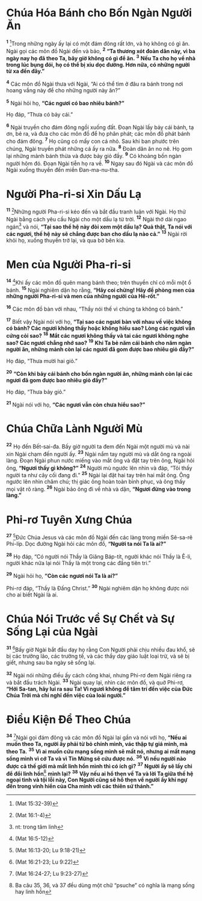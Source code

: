 # Chúa Hóa Bánh cho Bốn Ngàn Người Ăn
<sup><b>1</b></sup> [^1@-326d41b7-1456-447f-9e65-94be0e6283aa]Trong những ngày ấy lại có một đám đông rất lớn, và họ không có gì ăn. Ngài gọi các môn đồ Ngài đến và bảo, <sup><b>2</b></sup> **“Ta thương xót đoàn dân này, vì ba ngày nay họ đã theo Ta, bây giờ không có gì để ăn.** <sup><b>3</b></sup> **Nếu Ta cho họ về nhà trong lúc bụng đói, họ có thể bị xỉu dọc đường. Hơn nữa, có những người từ xa đến đây.”**

<sup><b>4</b></sup> Các môn đồ Ngài thưa với Ngài, “Ai có thể tìm ở đâu ra bánh trong nơi hoang vắng này để cho những người này ăn?”

<sup><b>5</b></sup> Ngài hỏi họ, **“Các ngươi có bao nhiêu bánh?”**

Họ đáp, “Thưa có bảy cái.”

<sup><b>6</b></sup> Ngài truyền cho đám đông ngồi xuống đất. Đoạn Ngài lấy bảy cái bánh, tạ ơn, bẻ ra, và đưa cho các môn đồ để họ phân phát; các môn đồ phát bánh cho đám đông. <sup><b>7</b></sup> Họ cũng có mấy con cá nhỏ. Sau khi ban phước trên chúng, Ngài truyền phát những cá ấy ra nữa. <sup><b>8</b></sup> Đoàn dân ăn no nê. Họ gom lại những mảnh bánh thừa và được bảy giỏ đầy. <sup><b>9</b></sup> Có khoảng bốn ngàn người hôm đó. Đoạn Ngài tiễn họ ra về. <sup><b>10</b></sup> Ngay sau đó Ngài và các môn đồ Ngài xuống thuyền đến miền Đan-ma-nu-tha.


# Người Pha-ri-si Xin Dấu Lạ
<sup><b>11</b></sup> [^2@-326d41b7-1456-447f-9e65-94be0e6283aa]Những người Pha-ri-si kéo đến và bắt đầu tranh luận với Ngài. Họ thử Ngài bằng cách yêu cầu Ngài cho một dấu lạ từ trời. <sup><b>12</b></sup> Ngài thở dài ngao ngán[^1-326d41b7-1456-447f-9e65-94be0e6283aa] và nói, **“Tại sao thế hệ này đòi xem một dấu lạ? Quả thật, Ta nói với các ngươi, thế hệ này sẽ chẳng được ban cho dấu lạ nào cả.”** <sup><b>13</b></sup> Ngài rời khỏi họ, xuống thuyền trở lại, và qua bờ bên kia.


# Men của Người Pha-ri-si
<sup><b>14</b></sup> [^3@-326d41b7-1456-447f-9e65-94be0e6283aa]Khi ấy các môn đồ quên mang bánh theo; trên thuyền chỉ có mỗi một ổ bánh. <sup><b>15</b></sup> Ngài nghiêm dặn họ rằng, **“Hãy coi chừng! Hãy đề phòng men của những người Pha-ri-si và men của những người của Hê-rốt.”**

<sup><b>16</b></sup> Các môn đồ bàn với nhau, “Thầy nói thế vì chúng ta không có bánh.”

<sup><b>17</b></sup> Biết vậy Ngài nói với họ, **“Tại sao các ngươi bàn với nhau về việc không có bánh? Các ngươi không thấy hoặc không hiểu sao? Lòng các ngươi vẫn cứng cỏi sao?** <sup><b>18</b></sup> **Mắt các ngươi không thấy và tai các ngươi không nghe sao? Các ngươi chẳng nhớ sao?** <sup><b>19</b></sup> **Khi Ta bẻ năm cái bánh cho năm ngàn người ăn, những mảnh còn lại các ngươi đã gom được bao nhiêu giỏ đầy?”**

Họ đáp, “Thưa mười hai giỏ.”

<sup><b>20</b></sup> **“Còn khi bảy cái bánh cho bốn ngàn người ăn, những mảnh còn lại các ngươi đã gom được bao nhiêu giỏ đầy?”**

Họ đáp, “Thưa bảy giỏ.”

<sup><b>21</b></sup> Ngài nói với họ, **“Các ngươi vẫn còn chưa hiểu sao?”**


# Chúa Chữa Lành Người Mù
<sup><b>22</b></sup> Họ đến Bết-sai-đa. Bấy giờ người ta đem đến Ngài một người mù và nài xin Ngài chạm đến người ấy. <sup><b>23</b></sup> Ngài nắm tay người mù và dắt ông ra ngoài làng. Đoạn Ngài phun nước miếng vào mắt ông và đặt tay trên ông, Ngài hỏi ông, **“Ngươi thấy gì không?”** <sup><b>24</b></sup> Người mù ngước lên nhìn và đáp, “Tôi thấy người ta như cây cối đang đi.” <sup><b>25</b></sup> Ngài lại đặt hai tay trên hai mắt ông. Ông ngước lên nhìn chăm chú; thị giác ông hoàn toàn bình phục, và ông thấy mọi vật rõ ràng. <sup><b>26</b></sup> Ngài bảo ông đi về nhà và dặn, **“Ngươi đừng vào trong làng.”**


# Phi-rơ Tuyên Xưng Chúa
<sup><b>27</b></sup> [^4@-326d41b7-1456-447f-9e65-94be0e6283aa]Đức Chúa Jesus và các môn đồ Ngài đến các làng trong miền Sê-sa-rê Phi-líp. Dọc đường Ngài hỏi các môn đồ, **“Người ta nói Ta là ai?”**

<sup><b>28</b></sup> Họ đáp, “Có người nói Thầy là Giăng Báp-tít, người khác nói Thầy là Ê-li, người khác nữa lại nói Thầy là một trong các đấng tiên tri.”

<sup><b>29</b></sup> Ngài hỏi họ, **“Còn các ngươi nói Ta là ai?”**

Phi-rơ đáp, “Thầy là Đấng Christ.” <sup><b>30</b></sup> Ngài nghiêm dặn họ không được nói cho ai biết Ngài là ai.


# Chúa Nói Trước về Sự Chết và Sự Sống Lại của Ngài
<sup><b>31</b></sup> [^5@-326d41b7-1456-447f-9e65-94be0e6283aa]Bấy giờ Ngài bắt đầu dạy họ rằng Con Người phải chịu nhiều đau khổ, sẽ bị các trưởng lão, các trưởng tế, và các thầy dạy giáo luật loại trừ, và sẽ bị giết, nhưng sau ba ngày sẽ sống lại.

<sup><b>32</b></sup> Ngài nói những điều ấy cách công khai, nhưng Phi-rơ đem Ngài riêng ra và bắt đầu trách Ngài. <sup><b>33</b></sup> Ngài quay lại, nhìn các môn đồ, và quở Phi-rơ, **“Hỡi Sa-tan, hãy lui ra sau Ta! Vì ngươi không để tâm trí đến việc của Đức Chúa Trời mà chỉ nghĩ đến việc của loài người.”**


# Điều Kiện Để Theo Chúa
<sup><b>34</b></sup> [^6@-326d41b7-1456-447f-9e65-94be0e6283aa]Ngài gọi đám đông và các môn đồ Ngài lại gần và nói với họ, **“Nếu ai muốn theo Ta, người ấy phải từ bỏ chính mình, vác thập tự giá mình, mà theo Ta.** <sup><b>35</b></sup> **Vì ai muốn cứu mạng sống mình sẽ mất nó, nhưng ai mất mạng sống mình vì cớ Ta và vì Tin Mừng sẽ cứu được nó.** <sup><b>36</b></sup> **Vì nếu người nào được cả thế giới mà mất linh hồn mình thì có ích gì?** <sup><b>37</b></sup> **Người ấy sẽ lấy chi để đổi linh hồn**[^2-326d41b7-1456-447f-9e65-94be0e6283aa] **mình lại?** <sup><b>38</b></sup> **Vậy nếu ai hổ thẹn về Ta và lời Ta giữa thế hệ ngoại tình và tội lỗi này, Con Người cũng sẽ hổ thẹn về người ấy khi ngự đến trong vinh hiển của Cha mình với các thiên sứ thánh.”**

[^1-326d41b7-1456-447f-9e65-94be0e6283aa]: nt: trong tâm linh
[^2-326d41b7-1456-447f-9e65-94be0e6283aa]: Ba câu 35, 36, và 37 đều dùng một chữ “psuche” có nghĩa là mạng sống hay linh hồn
[^1@-326d41b7-1456-447f-9e65-94be0e6283aa]: (Mat 15:32-39)
[^2@-326d41b7-1456-447f-9e65-94be0e6283aa]: (Mat 16:1-4)
[^3@-326d41b7-1456-447f-9e65-94be0e6283aa]: (Mat 16:5-12)
[^4@-326d41b7-1456-447f-9e65-94be0e6283aa]: (Mat 16:13-20; Lu 9:18-21)
[^5@-326d41b7-1456-447f-9e65-94be0e6283aa]: (Mat 16:21-23; Lu 9:22)
[^6@-326d41b7-1456-447f-9e65-94be0e6283aa]: (Mat 16:24-27; Lu 9:23-27)